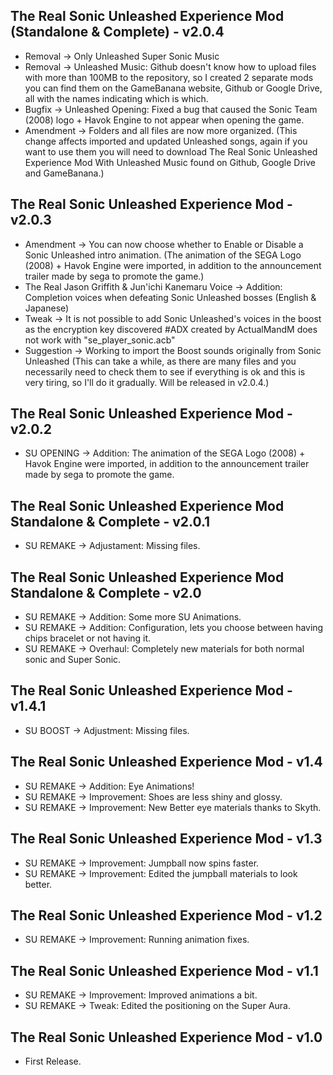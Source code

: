 ## The Real Sonic Unleashed Experience Mod (Standalone & Complete) - v2.0.4

- Removal → Only Unleashed Super Sonic Music
- Removal → Unleashed Music: Github doesn't know how to upload files with more than 100MB to the repository, so I created 2 separate mods you can find them on the GameBanana website, Github or Google Drive, all with the names indicating which is which.
- Bugfix → Unleashed Opening: Fixed a bug that caused the Sonic Team (2008) logo + Havok Engine to not appear when opening the game.
- Amendment → Folders and all files are now more organized. (This change affects imported and updated Unleashed songs, again if you want to use them you will need to download The Real Sonic Unleashed Experience Mod With Unleashed Music found on Github, Google Drive and GameBanana.)

## The Real Sonic Unleashed Experience Mod - v2.0.3

- Amendment → You can now choose whether to Enable or Disable a Sonic Unleashed intro animation. (The animation of the SEGA Logo (2008) + Havok Engine were imported, in addition to the announcement trailer made by sega to promote the game.)
- The Real Jason Griffith & Jun'ichi Kanemaru Voice → Addition: Completion voices when defeating Sonic Unleashed bosses (English & Japanese)
- Tweak → It is not possible to add Sonic Unleashed's voices in the boost as the encryption key discovered #ADX created by ActualMandM does not work with "se_player_sonic.acb"
- Suggestion → Working to import the Boost sounds originally from Sonic Unleashed (This can take a while, as there are many files and you necessarily need to check them to see if everything is ok and this is very tiring, so I'll do it gradually. Will be released in v2.0.4.)

## The Real Sonic Unleashed Experience Mod - v2.0.2

- SU OPENING → Addition: The animation of the SEGA Logo (2008) + Havok Engine were imported, in addition to the announcement trailer made by sega to promote the game.

## The Real Sonic Unleashed Experience Mod Standalone & Complete - v2.0.1
- SU REMAKE → Adjustament: Missing files.

## The Real Sonic Unleashed Experience Mod Standalone & Complete - v2.0
- SU REMAKE → Addition: Some more SU Animations.
- SU REMAKE → Addition: Configuration, lets you choose between having chips bracelet or not having it.
- SU REMAKE → Overhaul: Completely new materials for both normal sonic and Super Sonic.

## The Real Sonic Unleashed Experience Mod - v1.4.1

- SU BOOST → Adjustment: Missing files.

## The Real Sonic Unleashed Experience Mod - v1.4

- SU REMAKE → Addition: Eye Animations!
- SU REMAKE → Improvement: Shoes are less shiny and glossy.
- SU REMAKE → Improvement: New Better eye materials thanks to Skyth.

## The Real Sonic Unleashed Experience Mod - v1.3

- SU REMAKE → Improvement: Jumpball now spins faster.
- SU REMAKE → Improvement: Edited the jumpball materials to look better.

## The Real Sonic Unleashed Experience Mod - v1.2

- SU REMAKE → Improvement: Running animation fixes.

## The Real Sonic Unleashed Experience Mod - v1.1

- SU REMAKE → Improvement: Improved animations a bit.
- SU REMAKE → Tweak: Edited the positioning on the Super Aura.

## The Real Sonic Unleashed Experience Mod - v1.0

- First Release.
